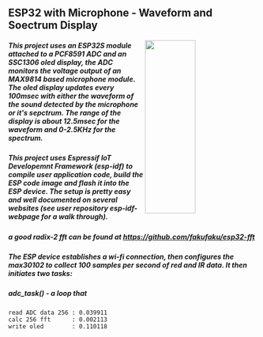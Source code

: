 ## ESP32 with Microphone - Waveform and Soectrum Display
<img align="right" width="45%" height="350" src="hr.png"></img>
##### This project uses an ESP32S module attached to a PCF8591 ADC and an SSC1306 oled display, the ADC monitors the voltage output of an MAX9814 based microphone module. The oled display updates every 100msec with either the waveform of the sound detected by the microphone or it's sepctrum. The range of the display is about 12.5msec for the waveform and 0-2.5KHz for the spectrum.
##### This project uses Espressif IoT Developemnt Framework (esp-idf) to compile user application code, build the ESP code image and flash it into the ESP device. The setup is pretty easy and well documented on several websites (see user repository esp-idf-webpage for a walk through).

##### a good radix-2 fft can be found at https://github.com/fakufaku/esp32-fft

##### The ESP device establishes a wi-fi connection, then configures the max30102 to collect 100 samples per second of red and IR data. It then initiates two tasks:
##### adc_task() - a loop that
```
read ADC data 256 : 0.039911
calc 256 fft      : 0.002113
write oled        : 0.110118

```

